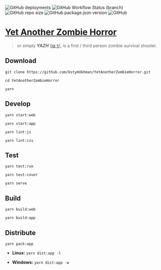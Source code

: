 ![GitHub deployments](https://img.shields.io/github/deployments/UstymUkhman/YetAnotherZombieHorror/github-pages)
![GitHub Workflow Status (branch)](https://img.shields.io/github/workflow/status/UstymUkhman/YetAnotherZombieHorror/Check%20commit%20message%20style/main)
![GitHub repo size](https://img.shields.io/github/repo-size/UstymUkhman/YetAnotherZombieHorror)
![GitHub package.json version](https://img.shields.io/github/package-json/v/UstymUkhman/YetAnotherZombieHorror)
![GitHub](https://img.shields.io/github/license/UstymUkhman/YetAnotherZombieHorror)

# [Yet Another Zombie Horror](https://ustymukhman.github.io/YetAnotherZombieHorror/public/) #

> or simply ***YAZH*** [[jɑːʒ](https://ustymukhman.github.io/YetAnotherZombieHorror/public/assets/sounds/YAZH.mp3)], is a first / third person zombie survival shooter.

## Download ##

`git clone https://github.com/UstymUkhman/YetAnotherZombieHorror.git`

`cd YetAnotherZombieHorror`

`yarn`

## Develop ##

`yarn start:web`

`yarn start:app`

`yarn lint:js`

`yarn lint:css`

## Test ##

`yarn test:run`

`yarn test:cover`

`yarn serve`

## Build ##

`yarn build:web`

`yarn build:app`

## Distribute ##

`yarn pack:app`

  - **Linux:** `yarn dist:app -l`

  - **Windows:** `yarn dist:app -w`
